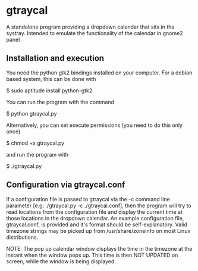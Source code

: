 gtraycal
========

A standalone program providing a dropdown calendar that sits in the systray. Intended to emulate the functionality of the calendar in gnome2 panel

## Installation and execution ##

You need the python gtk2 bindings installed on your computer. For a debian based system, this can be done with

$ sudo aptitude install python-gtk2

You can run the program with the command

$ python gtraycal.py

Alternatively, you can set execute permissions (you need to do this only once)

$ chmod +x gtraycal.py

and run the program with

$ ./gtraycal.py

## Configuration via gtraycal.conf ##

If a configuration file is passed to gtraycal via the -c command line parameter [e.g: ./gtraycal.py -c ./gtraycal.conf], then the program will try to read locations from the configuration file and display the current time at those locations in the dropdown calendar.
An example configuration file, gtraycal.conf,  is provided and it's format should be self-explanatory.
Valid timezone strings may be picked up from /usr/share/zoneinfo on most Linux distributions.

NOTE: The pop up calendar window displays the time in the timezone at the instant when the window pops up. This time is then NOT UPDATED on screen, while the window is being displayed.


